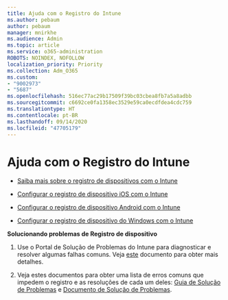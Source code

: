 ```yaml
---
title: Ajuda com o Registro do Intune
ms.author: pebaum
author: pebaum
manager: mnirkhe
ms.audience: Admin
ms.topic: article
ms.service: o365-administration
ROBOTS: NOINDEX, NOFOLLOW
localization_priority: Priority
ms.collection: Adm_O365
ms.custom:
- "9002973"
- "5687"
ms.openlocfilehash: 516ec77ac29b17509f39bc03cbea8fb7a5a8adbb
ms.sourcegitcommit: c6692ce0fa1358ec3529e59ca0ecdfdea4cdc759
ms.translationtype: HT
ms.contentlocale: pt-BR
ms.lasthandoff: 09/14/2020
ms.locfileid: "47705179"
---
```

# <a name="help-with-intune-enrollment"></a>Ajuda com o Registro do Intune


- [Saiba mais sobre o registro de dispositivos com o Intune](https://docs.microsoft.com/intune/device-enrollment)

- [Configurar o registro de dispositivo iOS com o Intune](https://docs.microsoft.com/intune/ios-enroll)

- [Configurar o registro de dispositivo Android com o Intune](https://docs.microsoft.com/intune/android-enroll)

- [Configurar o registro de dispositivo do Windows com o Intune](https://docs.microsoft.com/intune/windows-enroll)

**Solucionando problemas de Registro de dispositivo**

1. Use o Portal de Solução de Problemas do Intune para diagnosticar e resolver algumas falhas comuns. Veja [este](https://docs.microsoft.com/intune/help-desk-operators) documento para obter mais detalhes.

2. Veja estes documentos para obter uma lista de erros comuns que impedem o registro e as resoluções de cada um deles: [Guia de Solução de Problemas](https://support.microsoft.com/help/4469913/troubleshooting-windows-device-enrollment-problems-in-microsoft-intune) e [Documento de Solução de Problemas](https://docs.microsoft.com/intune/troubleshoot-device-enrollment-in-intune).